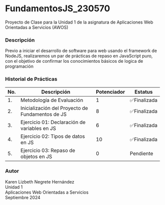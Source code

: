 # FundamentosJS_230570

Proyecto de Clase para la Unidad 1 de la asignatura de Aplicaciones Web Orientadas a Servicios (AWOS)



### Descripción
Previo a iniciar el desarrollo de software para web usando el framework de NodeJS, realizaremos un par de prácticas de repaso en JavaScript puro, con el objetivo de confirmar los conocimientos básicos de logica de programación 

### Historial de Prácticas

|No.|Descripción|Potenciador|Estatus|
|--|--|--|--|
|1.|Metodología de Evaluación|1| ✅Finalizada|
|2.|Inicialización del Proyecto de Fundamentos de JS|8|✅Finalizada|
|3.|Ejercicio 01: Declaración de variables en JS|6|✅Finalizada|
|4.|Ejercicio 02: Tipos de datos en JS|10|✅Finalizada|
|5.|Ejercicio 03: Repaso de objetos en JS|0|Pendiente|

### Autor
Karen Lizbeth Negrete Hernández <br>
Unidad 1  <br>
Aplicaciones Web Orientadas a Servicios  <br>
Septiembre 2024 <br>

